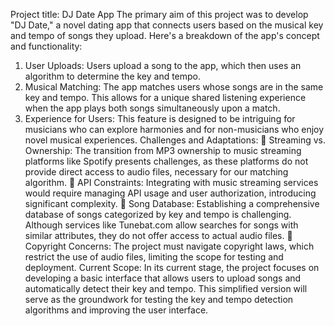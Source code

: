 Project title: DJ Date App
The primary aim of this project was to develop "DJ Date," a novel dating app that connects users based 
on the musical key and tempo of songs they upload. Here's a breakdown of the app's concept and 
functionality:
1. User Uploads: Users upload a song to the app, which then uses an algorithm to determine the 
key and tempo.
2. Musical Matching: The app matches users whose songs are in the same key and tempo. This 
allows for a unique shared listening experience when the app plays both songs simultaneously 
upon a match.
3. Experience for Users: This feature is designed to be intriguing for musicians who can explore 
harmonies and for non-musicians who enjoy novel musical experiences.
Challenges and Adaptations:
 Streaming vs. Ownership: The transition from MP3 ownership to music streaming platforms like 
Spotify presents challenges, as these platforms do not provide direct access to audio files, 
necessary for our matching algorithm.
 API Constraints: Integrating with music streaming services would require managing API usage 
and user authorization, introducing significant complexity.
 Song Database: Establishing a comprehensive database of songs categorized by key and tempo 
is challenging. Although services like Tunebat.com allow searches for songs with similar 
attributes, they do not offer access to actual audio files.
 Copyright Concerns: The project must navigate copyright laws, which restrict the use of audio 
files, limiting the scope for testing and deployment.
Current Scope:
In its current stage, the project focuses on developing a basic interface that allows users to upload songs 
and automatically detect their key and tempo. This simplified version will serve as the groundwork for 
testing the key and tempo detection algorithms and improving the user interface.
